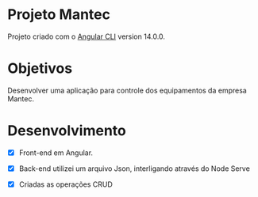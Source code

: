 # Projeto Mantec
Projeto criado com o [Angular CLI](https://github.com/angular/angular-cli) version 14.0.0.

# Objetivos
Desenvolver uma aplicação para controle dos equipamentos da empresa Mantec.

# Desenvolvimento
- [x] Front-end em Angular.
- [x] Back-end utilizei um arquivo Json, interligando através do Node Serve
- [x] Criadas as operações CRUD

